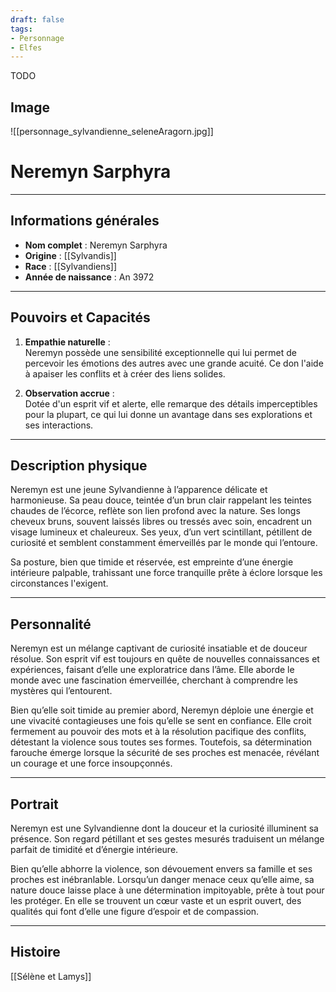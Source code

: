 ```yaml
---
draft: false
tags:
- Personnage
- Elfes
---
```

TODO
## Image

![[personnage_sylvandienne_seleneAragorn.jpg]]

# **Neremyn Sarphyra**

---

## **Informations générales**
- **Nom complet** : Neremyn Sarphyra  
- **Origine** : [[Sylvandis]]  
- **Race** : [[Sylvandiens]]  
- **Année de naissance** : An 3972

---

## **Pouvoirs et Capacités**
1. **Empathie naturelle** :  
   Neremyn possède une sensibilité exceptionnelle qui lui permet de percevoir les émotions des autres avec une grande acuité. Ce don l'aide à apaiser les conflits et à créer des liens solides.  

2. **Observation accrue** :  
   Dotée d'un esprit vif et alerte, elle remarque des détails imperceptibles pour la plupart, ce qui lui donne un avantage dans ses explorations et ses interactions.  

---

## **Description physique**
Neremyn est une jeune Sylvandienne à l’apparence délicate et harmonieuse. Sa peau douce, teintée d’un brun clair rappelant les teintes chaudes de l’écorce, reflète son lien profond avec la nature. Ses longs cheveux bruns, souvent laissés libres ou tressés avec soin, encadrent un visage lumineux et chaleureux. Ses yeux, d’un vert scintillant, pétillent de curiosité et semblent constamment émerveillés par le monde qui l’entoure.  

Sa posture, bien que timide et réservée, est empreinte d’une énergie intérieure palpable, trahissant une force tranquille prête à éclore lorsque les circonstances l'exigent.  

---

## **Personnalité**
Neremyn est un mélange captivant de curiosité insatiable et de douceur résolue. Son esprit vif est toujours en quête de nouvelles connaissances et expériences, faisant d’elle une exploratrice dans l’âme. Elle aborde le monde avec une fascination émerveillée, cherchant à comprendre les mystères qui l’entourent.  

Bien qu’elle soit timide au premier abord, Neremyn déploie une énergie et une vivacité contagieuses une fois qu’elle se sent en confiance. Elle croit fermement au pouvoir des mots et à la résolution pacifique des conflits, détestant la violence sous toutes ses formes. Toutefois, sa détermination farouche émerge lorsque la sécurité de ses proches est menacée, révélant un courage et une force insoupçonnés.  

---

## **Portrait**
Neremyn est une Sylvandienne dont la douceur et la curiosité illuminent sa présence. Son regard pétillant et ses gestes mesurés traduisent un mélange parfait de timidité et d’énergie intérieure.  

Bien qu’elle abhorre la violence, son dévouement envers sa famille et ses proches est inébranlable. Lorsqu’un danger menace ceux qu’elle aime, sa nature douce laisse place à une détermination impitoyable, prête à tout pour les protéger. En elle se trouvent un cœur vaste et un esprit ouvert, des qualités qui font d’elle une figure d’espoir et de compassion.  

---

## Histoire

[[Sélène et Lamys]]